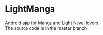 # LightManga
Android app for Manga and Light Novel lovers <br>
The source code is in the master branch
